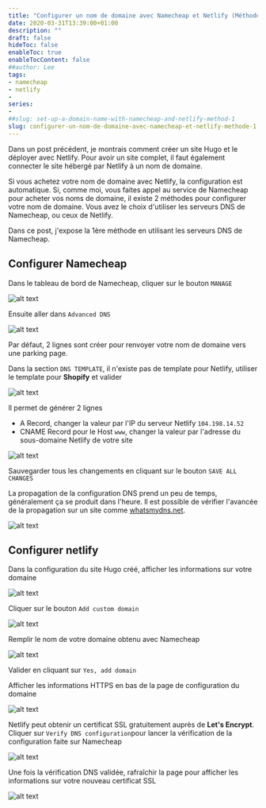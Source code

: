 ```yaml
---
title: "Configurer un nom de domaine avec Namecheap et Netlify (Méthode 1)"
date: 2020-03-31T13:39:00+01:00
description: ""
draft: false
hideToc: false
enableToc: true
enableTocContent: false
##author: Lee
tags: 
- namecheap
- netlify
-
series:
-
##slug: set-up-a-domain-name-with-namecheap-and-netlify-method-1
slug: configurer-un-nom-de-domaine-avec-namecheap-et-netlify-methode-1
---
```


Dans un post précédent, je montrais comment créer un site Hugo et le déployer avec Netlify. Pour avoir un site complet, il faut également connecter le site hébergé par Netlify à un nom de domaine.

Si vous achetez votre nom de domaine avec Netlify, la configuration est automatique. Si, comme moi, vous faites appel au service de Namecheap pour acheter vos noms de domaine, il existe 2 méthodes pour configurer votre nom de domaine. Vous avez le choix d'utiliser les serveurs DNS de Namecheap, ou ceux de Netlify.

Dans ce post, j'expose la 1ère méthode en utilisant les serveurs DNS de Namecheap.

## Configurer Namecheap

Dans le tableau de bord de Namecheap, cliquer sur le bouton `MANAGE` 

![alt text](./namecheap-dashboard-manage.png "namecheap dashboard manage")

Ensuite aller dans `Advanced DNS`

![alt text](./namecheap-domain-basic.png "namecheap domain basic")

Par défaut, 2 lignes sont créer pour renvoyer votre nom de domaine vers une parking page.

Dans la section `DNS TEMPLATE`, il n'existe pas de template pour Netlify, utiliser le template pour **Shopify** et valider

![alt text](./namecheap-dns-templates.png "namecheap dns templates")

Il permet de générer 2 lignes

* A Record, changer la valeur par l'IP du serveur Netlify `104.198.14.52` 
* CNAME Record pour le Host `www`, changer la valeur par l'adresse du sous-domaine Netlify de votre site

![alt text](./namecheap-dns-config.png "namecheap dns config")

Sauvegarder tous les changements en cliquant sur le bouton `SAVE ALL CHANGES`

La propagation de la configuration DNS prend un peu de temps, généralement ça se produit dans l'heure. Il est possible de vérifier l'avancée de la propagation sur un site comme [whatsmydns.net](https://www.whatsmydns.net/).

![alt text](./dns-propagation-checker.png "dns propagation checker")

## Configurer netlify

Dans la configuration du site Hugo créé, afficher les informations sur votre domaine

![alt text](./netlify-subdomain-only.png "netlify subdomain only")

Cliquer sur le bouton `Add custom domain`

![alt text](./netlify-add-custom-domain.png "netlify add custom domain")

Remplir le nom de votre domaine obtenu avec Namecheap 

![alt text](./netlify-domain-has-owner.png "netlify domain has owner")

Valider en cliquant sur `Yes, add domain`

Afficher les informations HTTPS en bas de la page de configuration du domaine 

![alt text](./netlify-verify-dns-config.png "netlify verify dns config")

Netlify peut obtenir un certificat SSL gratuitement auprès de **Let's Encrypt**. Cliquer sur `Verify DNS configuration`pour lancer la vérification de la configuration faite sur Namecheap

![alt text](./netlify-provision-certif.png "netlify provision certif")

Une fois la vérification DNS validée, rafraîchir la page pour afficher les informations sur votre nouveau certificat SSL

![alt text](./netlify-https-enabled.png "netlify https enabled")

